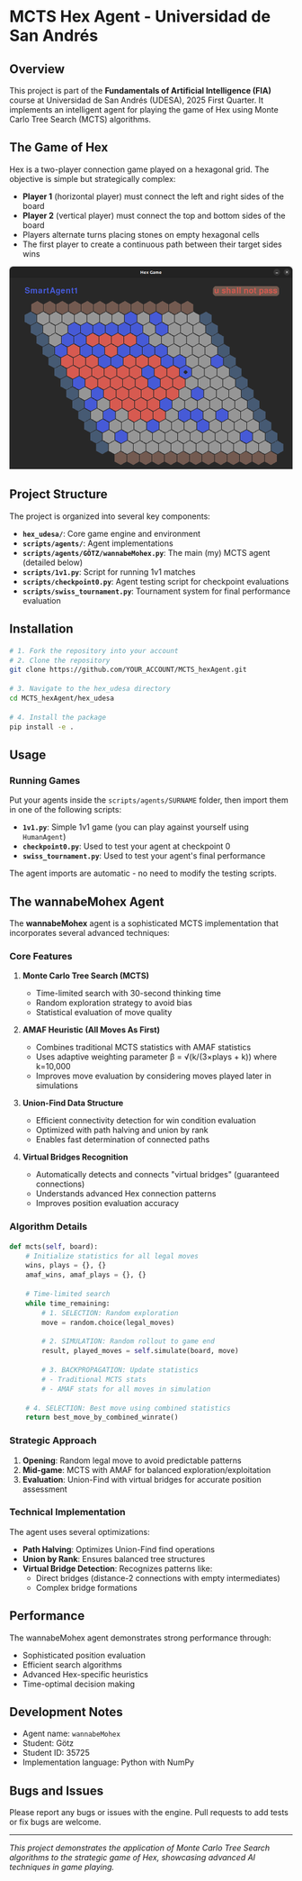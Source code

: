 # MCTS Hex Agent - Universidad de San Andrés

## Overview

This project is part of the **Fundamentals of Artificial Intelligence (FIA)** course at Universidad de San Andrés (UDESA), 2025 First Quarter. It implements an intelligent agent for playing the game of Hex using Monte Carlo Tree Search (MCTS) algorithms.

## The Game of Hex

Hex is a two-player connection game played on a hexagonal grid. The objective is simple but strategically complex:
- **Player 1** (horizontal player) must connect the left and right sides of the board
- **Player 2** (vertical player) must connect the top and bottom sides of the board
- Players alternate turns placing stones on empty hexagonal cells
- The first player to create a continuous path between their target sides wins

![Board](assets/board.png "Hex Board")

## Project Structure

The project is organized into several key components:

- **`hex_udesa/`**: Core game engine and environment
- **`scripts/agents/`**: Agent implementations
- **`scripts/agents/GÖTZ/wannabeMohex.py`**: The main (my) MCTS agent (detailed below)
- **`scripts/1v1.py`**: Script for running 1v1 matches
- **`scripts/checkpoint0.py`**: Agent testing script for checkpoint evaluations
- **`scripts/swiss_tournament.py`**: Tournament system for final performance evaluation

## Installation

```bash
# 1. Fork the repository into your account
# 2. Clone the repository
git clone https://github.com/YOUR_ACCOUNT/MCTS_hexAgent.git

# 3. Navigate to the hex_udesa directory
cd MCTS_hexAgent/hex_udesa

# 4. Install the package
pip install -e .
```

## Usage

### Running Games

Put your agents inside the `scripts/agents/SURNAME` folder, then import them in one of the following scripts:

- **`1v1.py`**: Simple 1v1 game (you can play against yourself using `HumanAgent`)
- **`checkpoint0.py`**: Used to test your agent at checkpoint 0
- **`swiss_tournament.py`**: Used to test your agent's final performance

The agent imports are automatic - no need to modify the testing scripts.

## The wannabeMohex Agent

The **wannabeMohex** agent is a sophisticated MCTS implementation that incorporates several advanced techniques:

### Core Features

1. **Monte Carlo Tree Search (MCTS)**
   - Time-limited search with 30-second thinking time
   - Random exploration strategy to avoid bias
   - Statistical evaluation of move quality

2. **AMAF Heuristic (All Moves As First)**
   - Combines traditional MCTS statistics with AMAF statistics
   - Uses adaptive weighting parameter β = √(k/(3×plays + k)) where k=10,000
   - Improves move evaluation by considering moves played later in simulations

3. **Union-Find Data Structure**
   - Efficient connectivity detection for win condition evaluation
   - Optimized with path halving and union by rank
   - Enables fast determination of connected paths

4. **Virtual Bridges Recognition**
   - Automatically detects and connects "virtual bridges" (guaranteed connections)
   - Understands advanced Hex connection patterns
   - Improves position evaluation accuracy

### Algorithm Details

```python
def mcts(self, board):
    # Initialize statistics for all legal moves
    wins, plays = {}, {}
    amaf_wins, amaf_plays = {}, {}
    
    # Time-limited search
    while time_remaining:
        # 1. SELECTION: Random exploration
        move = random.choice(legal_moves)
        
        # 2. SIMULATION: Random rollout to game end
        result, played_moves = self.simulate(board, move)
        
        # 3. BACKPROPAGATION: Update statistics
        # - Traditional MCTS stats
        # - AMAF stats for all moves in simulation
        
    # 4. SELECTION: Best move using combined statistics
    return best_move_by_combined_winrate()
```

### Strategic Approach

1. **Opening**: Random legal move to avoid predictable patterns
2. **Mid-game**: MCTS with AMAF for balanced exploration/exploitation
3. **Evaluation**: Union-Find with virtual bridges for accurate position assessment

### Technical Implementation

The agent uses several optimizations:
- **Path Halving**: Optimizes Union-Find find operations
- **Union by Rank**: Ensures balanced tree structures
- **Virtual Bridge Detection**: Recognizes patterns like:
  - Direct bridges (distance-2 connections with empty intermediates)
  - Complex bridge formations

## Performance

The wannabeMohex agent demonstrates strong performance through:
- Sophisticated position evaluation
- Efficient search algorithms
- Advanced Hex-specific heuristics
- Time-optimal decision making

## Development Notes

- Agent name: `wannabeMohex`
- Student: Götz
- Student ID: 35725
- Implementation language: Python with NumPy

## Bugs and Issues

Please report any bugs or issues with the engine. Pull requests to add tests or fix bugs are welcome.

---

*This project demonstrates the application of Monte Carlo Tree Search algorithms to the strategic game of Hex, showcasing advanced AI techniques in game playing.*